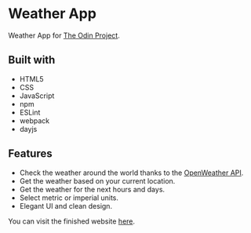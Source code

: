 # Weather App

Weather App for [The Odin Project](https://www.theodinproject.com/).

## Built with

* HTML5
* CSS
* JavaScript
* npm
* ESLint
* webpack
* dayjs

## Features

* Check the weather around the world thanks to the [OpenWeather API](https://openweathermap.org/api).
* Get the weather based on your current location.
* Get the weather for the next hours and days.
* Select metric or imperial units.
* Elegant UI and clean design.

You can visit the finished website [here](https://nekusu.github.io/weather-app/).
